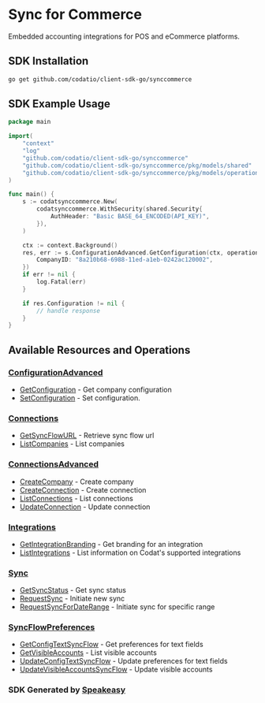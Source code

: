 # Sync for Commerce

Embedded accounting integrations for POS and eCommerce platforms.

<!-- Start SDK Installation -->
## SDK Installation

```bash
go get github.com/codatio/client-sdk-go/synccommerce
```
<!-- End SDK Installation -->

## SDK Example Usage
<!-- Start SDK Example Usage -->


```go
package main

import(
	"context"
	"log"
	"github.com/codatio/client-sdk-go/synccommerce"
	"github.com/codatio/client-sdk-go/synccommerce/pkg/models/shared"
	"github.com/codatio/client-sdk-go/synccommerce/pkg/models/operations"
)

func main() {
    s := codatsynccommerce.New(
        codatsynccommerce.WithSecurity(shared.Security{
            AuthHeader: "Basic BASE_64_ENCODED(API_KEY)",
        }),
    )

    ctx := context.Background()
    res, err := s.ConfigurationAdvanced.GetConfiguration(ctx, operations.GetConfigurationRequest{
        CompanyID: "8a210b68-6988-11ed-a1eb-0242ac120002",
    })
    if err != nil {
        log.Fatal(err)
    }

    if res.Configuration != nil {
        // handle response
    }
}
```
<!-- End SDK Example Usage -->

<!-- Start SDK Available Operations -->
## Available Resources and Operations


### [ConfigurationAdvanced](docs/sdks/configurationadvanced/README.md)

* [GetConfiguration](docs/sdks/configurationadvanced/README.md#getconfiguration) - Get company configuration
* [SetConfiguration](docs/sdks/configurationadvanced/README.md#setconfiguration) - Set configuration.

### [Connections](docs/sdks/connections/README.md)

* [GetSyncFlowURL](docs/sdks/connections/README.md#getsyncflowurl) - Retrieve sync flow url
* [ListCompanies](docs/sdks/connections/README.md#listcompanies) - List companies

### [ConnectionsAdvanced](docs/sdks/connectionsadvanced/README.md)

* [CreateCompany](docs/sdks/connectionsadvanced/README.md#createcompany) - Create company
* [CreateConnection](docs/sdks/connectionsadvanced/README.md#createconnection) - Create connection
* [ListConnections](docs/sdks/connectionsadvanced/README.md#listconnections) - List connections
* [UpdateConnection](docs/sdks/connectionsadvanced/README.md#updateconnection) - Update connection

### [Integrations](docs/sdks/integrations/README.md)

* [GetIntegrationBranding](docs/sdks/integrations/README.md#getintegrationbranding) - Get branding for an integration
* [ListIntegrations](docs/sdks/integrations/README.md#listintegrations) - List information on Codat's supported integrations

### [Sync](docs/sdks/sync/README.md)

* [GetSyncStatus](docs/sdks/sync/README.md#getsyncstatus) - Get sync status
* [RequestSync](docs/sdks/sync/README.md#requestsync) - Initiate new sync
* [RequestSyncForDateRange](docs/sdks/sync/README.md#requestsyncfordaterange) - Initiate sync for specific range

### [SyncFlowPreferences](docs/sdks/syncflowpreferences/README.md)

* [GetConfigTextSyncFlow](docs/sdks/syncflowpreferences/README.md#getconfigtextsyncflow) - Get preferences for text fields
* [GetVisibleAccounts](docs/sdks/syncflowpreferences/README.md#getvisibleaccounts) - List visible accounts
* [UpdateConfigTextSyncFlow](docs/sdks/syncflowpreferences/README.md#updateconfigtextsyncflow) - Update preferences for text fields
* [UpdateVisibleAccountsSyncFlow](docs/sdks/syncflowpreferences/README.md#updatevisibleaccountssyncflow) - Update visible accounts
<!-- End SDK Available Operations -->

### SDK Generated by [Speakeasy](https://docs.speakeasyapi.dev/docs/using-speakeasy/client-sdks)
